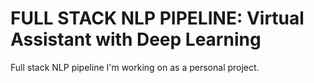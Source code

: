 # FULL STACK NLP PIPELINE: Virtual Assistant with Deep Learning

Full stack NLP pipeline I'm working on as a personal project.

